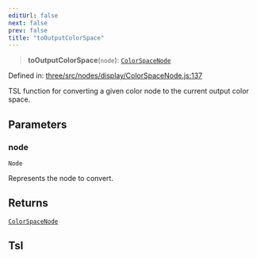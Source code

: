 ```yaml
---
editUrl: false
next: false
prev: false
title: "toOutputColorSpace"
---
```


> **toOutputColorSpace**(`node`): [`ColorSpaceNode`](/reference/threewebgpu/classes/colorspacenode/)

Defined in: [three/src/nodes/display/ColorSpaceNode.js:137](https://github.com/DefinitelyMaybe/three-i18n/blob/fa57b79433d1c349ffb23a78727299c8d4190136/three/src/nodes/display/ColorSpaceNode.js#L137)

TSL function for converting a given color node to the current output color space.

## Parameters

### node

`Node`

Represents the node to convert.

## Returns

[`ColorSpaceNode`](/reference/threewebgpu/classes/colorspacenode/)

## Tsl
